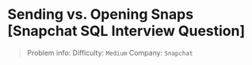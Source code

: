 # Sending vs. Opening Snaps [Snapchat SQL Interview Question]

> Problem info:
> Difficulty: `Medium`
> Company: `Snapchat`

